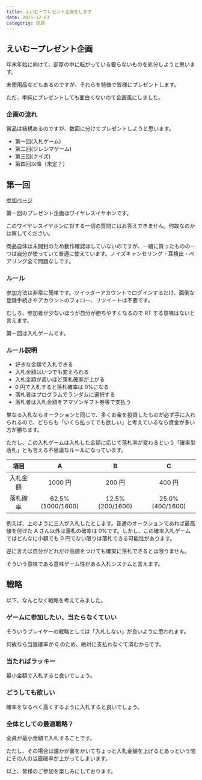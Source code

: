 ```yaml
---
title: えいむープレゼント企画をします
date: 2021-12-03
categoriy: 話題
---
```


## えいむープレゼント企画

年末年始に向けて、部屋の中に転がっている要らないものを処分しようと思います。

未使用品などもあるのですが、それらを特価で皆様にプレゼントします。

ただ、単純にプレゼントしても面白くないので企画風にしました。

### 企画の流れ

賞品は結構あるのですが、数回に分けてプレゼントしようと思います。

- 第一回(入札ゲーム)
- 第二回(ジレンマゲーム)
- 第三回(クイズ)
- 第四回以降（未定？）

## 第一回

[参加ページ](https://tkgpresents.netlify.app/)

第一回のプレゼント企画はワイヤレスイヤホンです。

このワイヤレスイヤホンに対する一切の質問にはお答えできません。何故なのかは察してください。

商品自体は未開封のため動作確認はしていないのですが、一緒に買ったものの一つは自分が使っていて普通に使えています。ノイズキャンセリング・耳検出・ペアリング全て問題なしです。

### ルール

参加方法は非常に簡単です。ツイッターアカウントでログインするだけ、面倒な登録手続きやアカウントのフォロー、リツイートは不要です。

むしろ、参加者が少ないほうが自分が勝ちやすくなるので RT する意味はないと言えます。

第一回は入札ゲームです。

### ルール説明

- 好きな金額で入札できる
- 入札金額はいつでも変えられる
- 入札金額が高いほど落札確率が上がる
- 0 円で入札すると落札確率は 0%になる
- 落札者はプログラムでランダムに選択する
- 落札者は入札金額をアマゾンギフト券等で支払う

単なる入札ならオークションと同じで、多くお金を投資したものが必ず手に入れられるので、どちらも「いくら払ってでも欲しい」と考えているなら資金が多い方が勝ちます。

ただし、この入札ゲームは入札した金額に応じて落札率が変わるという「確率型落札」とも言える不思議なルールになっています。

|   項目   |        A         |        B        |        C        |
| :------: | :--------------: | :-------------: | :-------------: |
| 入札金額 |     1000 円      |     200 円      |     400 円      |
| 落札確率 | 62.5%(1000/1600) | 12.5%(200/1600) | 25.0%(400/1600) |

例えば、上のように三人が入札したとします。普通のオークションであれば最高値を付けた A さん以外は落札の確率は 0%です。しかし、この確率入札ゲームではどんなに小額でも 0 円でない限りは落札できる可能性があります。

逆に言えば自分がどれだけ高値をつけても確実に落札できるとは限りません。

そういう意味である意味ゲーム性がある入札システムと言えます。

## 戦略

以下、なんとなく戦略を考えてみました。

### ゲームに参加したい、当たらなくていい

そういうプレイヤーの戦略としては「入札しない」が良いように思われます。

何故なら当籤確率が 0 のため、絶対に支払わなくて済むからです。

### 当たればラッキー

最小金額で入札すると良いでしょう。

### どうしても欲しい

確率をなるべく高くするように入札すると良いでしょう。

### 全体としての最適戦略？

全員が最小金額で入札することです。

ただし、その場合は誰かが裏をかいてちょっと入札金額を上げるとあっという間にその人の当籤確率が上がってしまいます。

以上、皆様のご参加を楽しみにしております。
